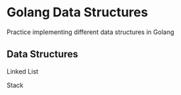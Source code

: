 # Golang Data Structures
Practice implementing different data structures in Golang

## Data Structures
Linked List

Stack
